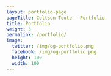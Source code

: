 ```yaml
---
layout: portfolio-page
pageTitle: Celtson Toote - Portfolio
title: Portfolio
weight: 3
permalink: /portfolio/
image:
  twitter: /img/og-portfolio.png
  facebook: /img/og-portfolio.png
  height: 100
  width: 100
---
```

